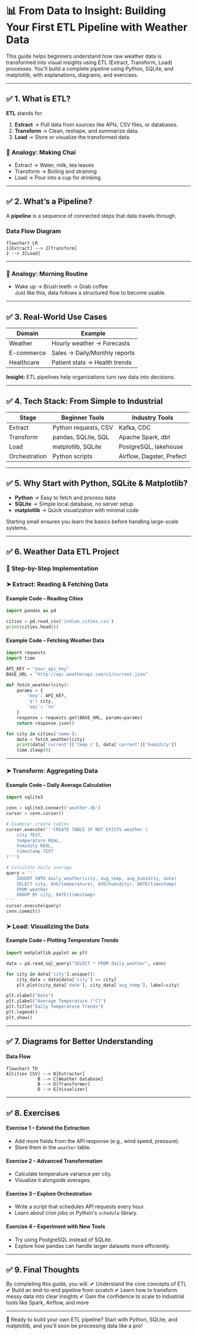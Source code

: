 # 📊 From Data to Insight: Building Your First ETL Pipeline with Weather Data

This guide helps beginners understand how raw weather data is transformed into visual insights using ETL (Extract, Transform, Load) processes. You'll build a complete pipeline using Python, SQLite, and matplotlib, with explanations, diagrams, and exercises.

---

## ✅ **1. What is ETL?**

**ETL** stands for:

1. **Extract** → Pull data from sources like APIs, CSV files, or databases.
2. **Transform** → Clean, reshape, and summarize data.
3. **Load** → Store or visualize the transformed data.

### 📖 **Analogy: Making Chai**
- Extract → Water, milk, tea leaves
- Transform → Boiling and straining
- Load → Pour into a cup for drinking

---

## ✅ **2. What’s a Pipeline?**

A **pipeline** is a sequence of connected steps that data travels through.

### Data Flow Diagram
```mermaid
flowchart LR
1[Extract] --> 2[Transform]
2 --> 3[Load]
```
---

### 📖 **Analogy: Morning Routine**
- Wake up → Brush teeth → Grab coffee  
Just like this, data follows a structured flow to become usable.

---

## ✅ **3. Real-World Use Cases**

| Domain            | Example                         |
|-----------------|---------------------------------|
| Weather          | Hourly weather → Forecasts      |
| E-commerce       | Sales → Daily/Monthly reports   |
| Healthcare       | Patient stats → Health trends   |

**Insight:** ETL pipelines help organizations turn raw data into decisions.

---

## ✅ **4. Tech Stack: From Simple to Industrial**

| Stage        | Beginner Tools        | Industry Tools              |
|--------------|----------------------|----------------------------|
| Extract      | Python requests, CSV | Kafka, CDC                 |
| Transform    | pandas, SQLite, SQL | Apache Spark, dbt          |
| Load         | matplotlib, SQLite  | PostgreSQL, lakehouse     |
| Orchestration| Python scripts       | Airflow, Dagster, Prefect |

---

## ✅ **5. Why Start with Python, SQLite & Matplotlib?**

- **Python** → Easy to fetch and process data
- **SQLite** → Simple local database, no server setup
- **matplotlib** → Quick visualization with minimal code

Starting small ensures you learn the basics before handling large-scale systems.

---

## ✅ **6. Weather Data ETL Project**

### 🔢 **Step-by-Step Implementation**

### ➤ **Extract: Reading & Fetching Data**

#### Example Code – Reading Cities

```python
import pandas as pd

cities = pd.read_csv('indian_cities.csv')
print(cities.head())
```
#### Example Code – Fetching Weather Data
```python
import requests
import time

API_KEY = "your_api_key"
BASE_URL = "http://api.weatherapi.com/v1/current.json"

def fetch_weather(city):
    params = {
        'key': API_KEY,
        'q': city,
        'aqi': 'no'
    }
    response = requests.get(BASE_URL, params=params)
    return response.json()

for city in cities['name']:
    data = fetch_weather(city)
    print(data['current']['temp_c'], data['current']['humidity'])
    time.sleep(8)
```
---

### ➤ Transform: Aggregating Data
#### Example Code – Daily Average Calculation
```python
import sqlite3

conn = sqlite3.connect('weather.db')
cursor = conn.cursor()

# Example: create tables
cursor.execute('''CREATE TABLE IF NOT EXISTS weather (
    city TEXT,
    temperature REAL,
    humidity REAL,
    timestamp TEXT
)''')

# Calculate daily average
query = '''
    INSERT INTO daily_weather(city, avg_temp, avg_humidity, date)
    SELECT city, AVG(temperature), AVG(humidity), DATE(timestamp)
    FROM weather
    GROUP BY city, DATE(timestamp)
'''
cursor.execute(query)
conn.commit()
```

### ➤ Load: Visualizing the Data
#### Example Code – Plotting Temperature Trends
```python
import matplotlib.pyplot as plt

data = pd.read_sql_query("SELECT * FROM daily_weather", conn)

for city in data['city'].unique():
    city_data = data[data['city'] == city]
    plt.plot(city_data['date'], city_data['avg_temp'], label=city)

plt.xlabel("Date")
plt.ylabel("Average Temperature (°C)")
plt.title("Daily Temperature Trends")
plt.legend()
plt.show()
```
---

## ✅ 7. Diagrams for Better Understanding
#### Data Flow
```mermaid
flowchart TD
A[Cities CSV] --> B[Extractor]
            B --> C[Weather Database]
            B --> D[Transformer]
            D --> E[Visualizer]
```
---

## ✅ 8. Exercises
#### Exercise 1 – Extend the Extraction
- Add more fields from the API response (e.g., wind speed, pressure).
- Store them in the `weather` table.

#### Exercise 2 – Advanced Transformation
- Calculate temperature variance per city.
- Visualize it alongside averages.

#### Exercise 3 – Explore Orchestration
- Write a script that schedules API requests every hour.
- Learn about cron jobs or Python's `schedule` library.

#### Exercise 4 – Experiment with New Tools
- Try using PostgreSQL instead of SQLite.
- Explore how pandas can handle larger datasets more efficiently.
---

## ✅ 9. Final Thoughts
By completing this guide, you will:
    ✔ Understand the core concepts of ETL
    ✔ Build an end-to-end pipeline from scratch
    ✔ Learn how to transform messy data into clear insights
    ✔ Gain the confidence to scale to industrial tools like Spark, Airflow, and more

---

📂 Ready to build your own ETL pipeline? Start with Python, SQLite, and matplotlib, and you'll soon be processing data like a pro!
